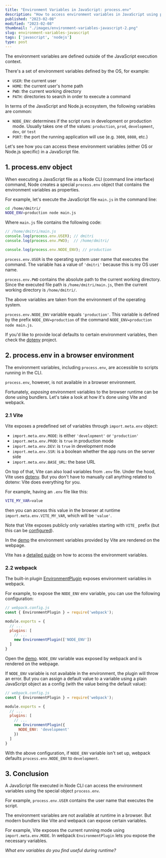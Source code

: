 ```yaml
---
title: "Environment Variables in JavaScript: process.env"
description: "How to access environment variables in JavaScript using process.env and expose them to the browser runtime using bundlers like Vite and webpack."  
published: "2023-02-08"
modified: "2023-02-08"
thumbnail: "./images/environment-variables-javascript-2.png"
slug: environment-variables-javascript
tags: ['javascript', 'nodejs']
type: post
---
```


The environment variables are defined outside of the JavaScript execution context.  

There's a set of environment variables defined by the OS, for example:

* `USER`: the current user
* `HOME`: the current user's home path
* `PWD`: the current working directory
* `PATH`: directories to search in order to execute a command

In terms of the JavaScript and Node.js ecosystem, the following variables are common:

* `NODE_ENV`: determines if the script runs in development or production mode. Usually takes one of the values: `production`, `prod`, `development`, `dev`, or `test`
* `PORT`: the port the running application will use (e.g. `3000`, `8080`, etc.)

Let's see how you can access these environment variables (either OS or Node.js specific) in a JavaScript file.  

<Affiliate type="traversyJavaScript" />

## 1. process.env object

When executing a JavaScript file as a Node CLI (command line interface) command, Node creates a special `process.env` object that contains the environment variables as properties.  

For example, let's execute the JavaScript file `main.js` in the command line:

```bash
cd /home/dmitri/
NODE_ENV=production node main.js
```

Where `main.js` file contains the following code:

```javascript
// /home/dmitri/main.js
console.log(process.env.USER); // dmitri
console.log(process.env.PWD);  // /home/dmitri/

console.log(process.env.NODE_ENV); // production
```

`process.env.USER` is the operating system user name that executes the command. The variable has a value of `'dmitri'` because this is my OS user name.  

`process.env.PWD` contains the absolute path to the current working directory. Since the executed file path is `/home/dmitri/main.js`, then the current working directory is `/home/dmitri/`.  

The above variables are taken from the environment of the operating system.  

`process.env.NODE_ENV` variable equals `'production'`. This variable is defined by the prefix `NODE_ENV=production` of the command `NODE_ENV=production node main.js`. 

If you'd like to provide local defaults to certain environment variables, then check the [dotenv](https://github.com/motdotla/dotenv) project.  

## 2. process.env in a browser environment

The environment variables, including `process.env`, are accessible to scripts running in the CLI.  

`process.env`, however, is not available in a browser environment.  

Fortunately, *exposing* environment variables to the browser runtime can be done using bundlers. Let's take a look at how it's done using Vite and webpack.   

### 2.1 Vite

Vite exposes a predefined set of variables through `import.meta.env` object:

* `import.meta.env.MODE`: is either `'development'` or `'production'`
* `import.meta.env.PROD`: is `true` in production mode
* `import.meta.env.DEV`: is `true` in development mode
* `import.meta.env.SSR`: is a boolean whether the app runs on the server side
* `import.meta.env.BASE_URL`: the base URL

On top of that, Vite can also load variables from `.env` file. Under the hood, Vite uses [dotenv](https://github.com/motdotla/dotenv). But you don't have to manually call anything related to dotenv: Vite does everything for you.

For example, having an `.env` file like this:

```bash
VITE_MY_VAR=value
```

then you can access this value in the browser at runtime `import.meta.env.VITE_MY_VAR`, which will be `'value'`.  

Note that Vite exposes publicly only variables starting with `VITE_` prefix (but this can be [configured](https://vitejs.dev/config/shared-options.html#envprefix)).  

In the [demo](https://stackblitz.com/edit/vitejs-vite-61fsdd?file=src%2FApp.vue) the environment variables provided by Vite are rendered on the webpage.  

Vite has a [detailed guide](https://vitejs.dev/guide/env-and-mode.html) on how to access the environment variables.  

### 2.2 webpack

The built-in plugin [EnvironmentPlugin](https://webpack.js.org/plugins/environment-plugin/) exposes environment variables in webpack.  

For example, to expose the `NODE_ENV` env variable, you can use the following configuration:

```javascript {7}
// webpack.config.js
const { EnvironmentPlugin } = require('webpack');

module.exports = {
  // ...
  plugins: [
    // ...
    new EnvironmentPlugin(['NODE_ENV'])
  ]
}
```

Open the [demo](https://stackblitz.com/edit/webpack-5-react-starter-twfbyv?file=src%2Fapp.tsx). `NODE_ENV` variable was exposed by webpack and is rendered on the webpage.  

If `NODE_ENV` variable is not available in the environment, the plugin will throw an error. But you can assign a default value to a variable using a plain JavaScript object as a config (with the value being the default value):

```javascript {8}
// webpack.config.js
const { EnvironmentPlugin } = require('webpack');

module.exports = {
  // ...
  plugins: [
    // ...
    new EnvironmentPlugin({
      NODE_ENV: 'development'
    })
  ]
}
``` 

With the above configuration, if `NODE_ENV` variable isn't set up, webpack defaults `process.env.NODE_ENV` to `development`.  

## 3. Conclusion

A JavaScript file executed in Node CLI can access the environment variables using the special object `process.env`. 

For example, `process.env.USER` contains the user name that executes the script.  

The environment variables are not available at runtime in a browser. But modern bundlers like Vite and webpack can expose certain variables.  

For example, Vite exposes the current running mode using `import.meta.env.MODE`. In webpack `EnvironmentPlugin` lets you expose the necessary variables.  

*What env variables do you find useful during runtime?*
